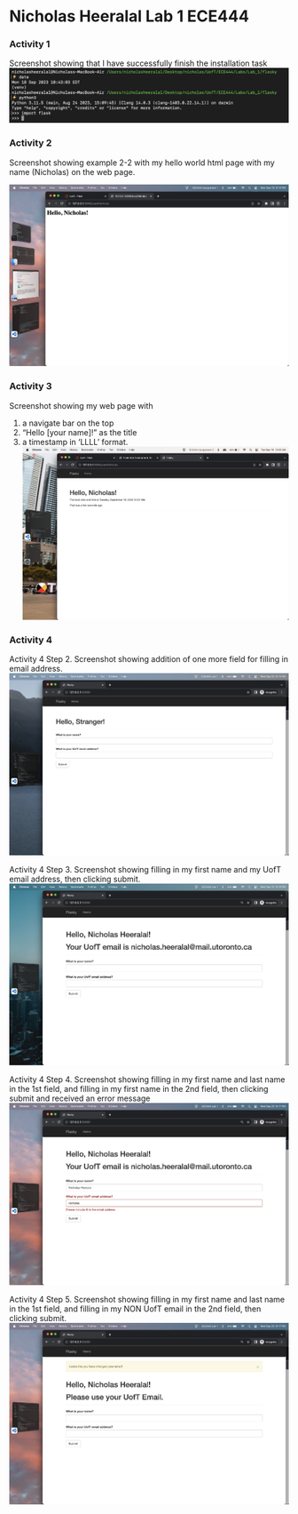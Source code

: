 # Nicholas Heeralal Lab 1 ECE444

### Activity 1 
Screenshot showing that I have successfully finish the installation task
![Screenshot of Activity 1](/Screenshots/Activity_1_Lab_1.png)

### Activity 2
Screenshot showing example 2-2 with my hello world html page with my name (Nicholas) on the web page.

![Screenshot of Activity 2_Example 2](/Screenshots/Activity_2_Example_2_2.png)

### Activity 3
Screenshot showing my web page with 
1. a navigate bar on the top
2. “Hello [your name]!” as the title
3. a timestamp in ‘LLLL’ format.
![Screenshot of Activity 3_Lab_1](/Screenshots/Activity_3_Lab_1.png)

### Activity 4
Activity 4 Step 2. Screenshot showing addition of one more field for filling in email address. 
![Screenshot of Activity 4_Step_2](Screenshots/Activity_4_2_Lab_1.png)

Activity 4 Step 3. Screenshot showing filling in my first name and my UofT email address, then clicking submit.
![Screenshot of Activity 4_Step_3](Screenshots/Activity_4_3_Lab_1.png)

Activity 4 Step 4. Screenshot showing filling in my first name and last name in the 1st field, and filling in my first name in the 2nd field, then clicking submit and received an error message  
![Screenshot of Activity 4_Step_4](Screenshots/Activity_4_4_Lab_1.png)

Activity 4 Step 5. Screenshot showing filling in my first name and last name in the 1st field, and filling in my NON UofT email in the 2nd field, then clicking submit.  
![Screenshot of Activity 4__Step_5](Screenshots/Activity_4_5_Lab_1.png)